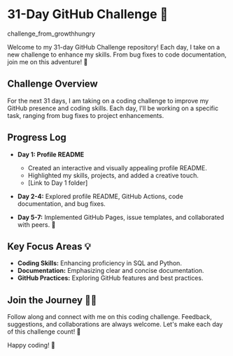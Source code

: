 # 31-Day GitHub Challenge 🚀
challenge_from_growthhungry

Welcome to my 31-day GitHub Challenge repository! Each day, I take on a new challenge to enhance my skills. From bug fixes to code documentation, join me on this adventure! 🌟


## Challenge Overview

For the next 31 days, I am taking on a coding challenge to improve my GitHub presence and coding skills. Each day, I'll be working on a specific task, ranging from bug fixes to project enhancements.

## Progress Log

- **Day 1: Profile README**
  - Created an interactive and visually appealing profile README.
  - Highlighted my skills, projects, and added a creative touch.
  - [Link to Day 1 folder]

- **Day 2-4:** Explored profile README, GitHub Actions, code documentation, and bug fixes.
- **Day 5-7:** Implemented GitHub Pages, issue templates, and collaborated with peers. 🤝

<!-- i keep updating the log as i progress through the challenge -->

## Key Focus Areas 💡

- **Coding Skills:** Enhancing proficiency in SQL and Python.
- **Documentation:** Emphasizing clear and concise documentation.
- **GitHub Practices:** Exploring GitHub features and best practices.

## Join the Journey 🚴‍♂️

Follow along and connect with me on this coding challenge. Feedback, suggestions, and collaborations are always welcome. Let's make each day of this challenge count! 🎉

Happy coding! 🚀


